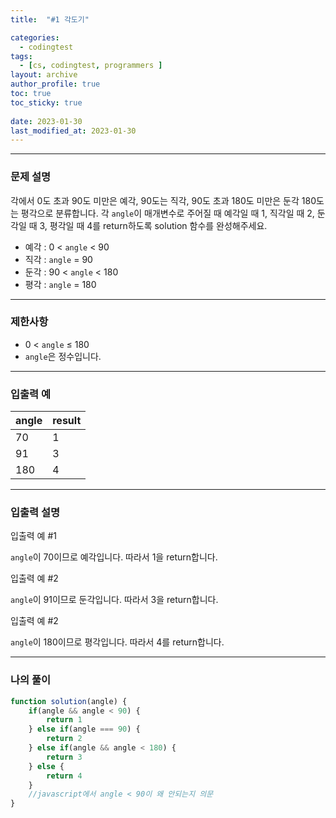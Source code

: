 ```yaml
---
title:  "#1 각도기"

categories:
  - codingtest
tags:
  - [cs, codingtest, programmers ]
layout: archive
author_profile: true
toc: true
toc_sticky: true
 
date: 2023-01-30
last_modified_at: 2023-01-30
---
```

---

### 문제 설명

각에서 0도 초과 90도 미만은 예각, 90도는 직각, 90도 초과 180도 미만은 둔각 180도는 평각으로 분류합니다. 각 `angle`이 매개변수로 주어질 때 예각일 때 1, 직각일 때 2, 둔각일 때 3, 평각일 때 4를 return하도록 solution 함수를 완성해주세요.

- 예각 : 0 < `angle` < 90
- 직각 : `angle` = 90
- 둔각 : 90 < `angle` < 180
- 평각 : `angle` = 180

---

### 제한사항

- 0 < `angle` ≤ 180
- `angle`은 정수입니다.

---

### 입출력 예

| angle | result |
| --- | --- |
| 70 | 1 |
| 91 | 3 |
| 180 | 4 |

---

### 입출력 설명

입출력 예 #1

`angle`이 70이므로 예각입니다. 따라서 1을 return합니다.

입출력 예 #2

`angle`이 91이므로 둔각입니다. 따라서 3을 return합니다.

입출력 예 #2

`angle`이 180이므로 평각입니다. 따라서 4를 return합니다.

---

### 나의 풀이

```jsx
function solution(angle) {
    if(angle && angle < 90) {
        return 1
    } else if(angle === 90) {
        return 2
    } else if(angle && angle < 180) {
        return 3
    } else {
        return 4
    }
    //javascript에서 angle < 90이 왜 안되는지 의문
}
```